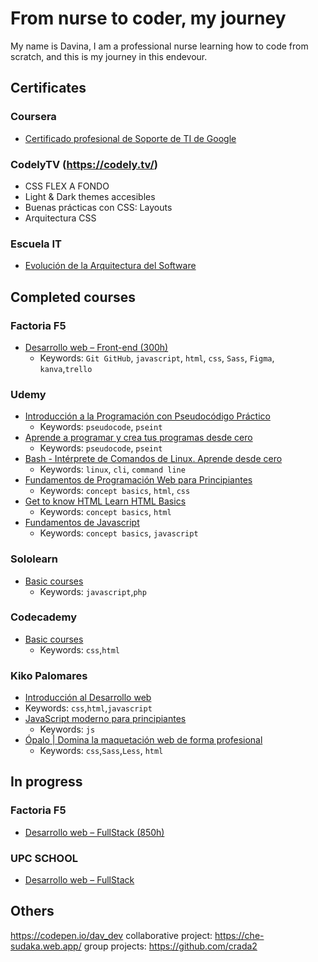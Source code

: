 

# From nurse to coder, my journey
 My name is Davina, I am a professional nurse learning how to code from scratch, and this is my journey in this endevour.
## Certificates

### Coursera
  - [Certificado profesional de Soporte de TI de Google](https://www.coursera.org/professional-certificates/google-it-support)
 
 ### CodelyTV (https://codely.tv/)
 - CSS FLEX A FONDO
 - Light & Dark themes accesibles
 - Buenas prácticas con CSS: Layouts
 - Arquitectura CSS

### Escuela IT
 - [Evolución de la Arquitectura del Software](https://escuela.it/certificado/CERT-ZlLVEszI)
 
 
## Completed courses
### Factoria F5
  - [Desarrollo web – Front-end (300h) ](https://factoriaf5.org/)
    - Keywords: `Git GitHub`, `javascript`, `html`, `css`, `Sass`, `Figma`, `kanva`,`trello`
   


### Udemy
 - [Introducción a la Programación con Pseudocódigo Práctico](https://www.udemy.com/share/101sH2AkIYdV1SR3w=/)
   - Keywords: `pseudocode`, `pseint`
 - [Aprende a programar y crea tus programas desde cero ](https://www.udemy.com/share/101BOUAkIYdV1SR3w=/)
   - Keywords:  `pseudocode`, `pseint`
 - [Bash - Intérprete de Comandos de Linux. Aprende desde cero](https://www.udemy.com/share/101w66AkIYdV1SR3w=/)
   - Keywords: `linux`, `cli`, `command line`
 - [Fundamentos de Programación Web para Principiantes](https://www.udemy.com/share/101D7yAkIYdV1SR3w=/)
   - Keywords: `concept basics`, `html`, `css`
 - [Get to know HTML Learn HTML Basics](https://www.udemy.com/share/101t0MAkIYdV1SR3w=/)
   - Keywords: `concept basics`, `html`
 - [Fundamentos de Javascript](https://www.udemy.com/share/101Ot1AkIYdV1SR3w=/)
   - Keywords: `concept basics`, `javascript`

### Sololearn
 - [Basic courses](https://www.sololearn.com/Profile/19528812)
   - Keywords: `javascript`,`php`

### Codecademy
 - [Basic courses](https://www.codecademy.com/profiles/D4v1n4)
   - Keywords: `css`,`html`

### Kiko Palomares
 - [Introducción al Desarrollo web](https://academy.kikopalomares.com/p/introduccion-al-desarrollo-web)
 - Keywords: `css`,`html`,`javascript`
 - [JavaScript moderno para principiantes](https://academy.kikopalomares.com/courses/enrolled/1025297)
   - Keywords: `js`
 - [Ópalo | Domina la maquetación web de forma profesional](https://academy.kikopalomares.com/p/opalo)
   - Keywords: `css`,`Sass`,`Less`, `html`




## In progress

### Factoria F5
  - [Desarrollo web – FullStack (850h) ](https://factoriaf5.org/)

### UPC SCHOOL
  - [Desarrollo web – FullStack](https://www.talent.upc.edu/esp/estudis/formacio/curs/313400/posgrado-full-stack-web-technologies/)
 




## Others
 https://codepen.io/dav_dev
 collaborative project: https://che-sudaka.web.app/
 group projects: https://github.com/crada2
